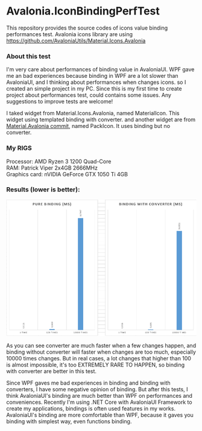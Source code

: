 # Avalonia.IconBindingPerfTest

This repository provides the source codes of icons value binding performances test.
Avalonia icons library are using https://github.com/AvaloniaUtils/Material.Icons.Avalonia

### About this test
I'm very care about performances of binding value in AvaloniaUI. WPF gave me an bad experiences because binding in WPF are a lot slower than AvaloniaUI, and I thinking about performances when changes icons.
so I created an simple project in my PC. Since this is my first time to create project about performances test, could contains some issues. Any suggestions to improve tests are welcome!

I taked widget from Material.Icons.Avalonia, named MaterialIcon. This widget using templated binding with converter.
and another widget are from [Material.Avalonia commit](https://github.com/AvaloniaUtils/material.avalonia/commit/1144986f17fc66ca3f75aa909f490aeaf4bbe168), named PackIcon. It uses binding but no converter. 

### My RIGS
Processor: AMD Ryzen 3 1200 Quad-Core<br/>
RAM: Patrick Viper 2x4GB 2666MHz<br/>
Graphics card: nVIDIA GeForce GTX 1050 Ti 4GB<br/>
### Results (lower is better):
![](/Avalonia.PackIconPerfTest/pics/results.png)

As you can see converter are much faster when a few changes happen, and binding without converter will faster when changes are too much, especially 10000 times changes. But in real cases, a lot changes that higher than 100 is almost impossible, it's too EXTREMELY RARE TO HAPPEN, so binding with converter are better in this test.

Since WPF gaves me bad experiences in binding and binding with converters, I have some negative opinion of binding. But after this tests, I think AvaloniaUI's binding are much better than WPF on performances and conveniences. Recently I'm using .NET Core with AvaloniaUI Framework to create my applications, bindings is often used features in my works. AvaloniaUI's binding are more comfortable than WPF, because it gaves you binding with simplest way, even functions binding. 
